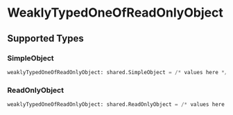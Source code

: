 # WeaklyTypedOneOfReadOnlyObject


## Supported Types

### SimpleObject

```python
weaklyTypedOneOfReadOnlyObject: shared.SimpleObject = /* values here */
```

### ReadOnlyObject

```python
weaklyTypedOneOfReadOnlyObject: shared.ReadOnlyObject = /* values here */
```

